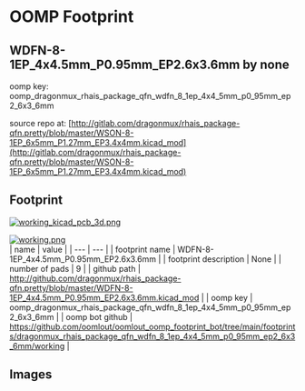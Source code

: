 # OOMP Footprint  
## WDFN-8-1EP_4x4.5mm_P0.95mm_EP2.6x3.6mm  by none  
  
oomp key: oomp_dragonmux_rhais_package_qfn_wdfn_8_1ep_4x4_5mm_p0_95mm_ep2_6x3_6mm  
  
source repo at: [http://gitlab.com/dragonmux/rhais_package-qfn.pretty/blob/master/WSON-8-1EP_6x5mm_P1.27mm_EP3.4x4mm.kicad_mod](http://gitlab.com/dragonmux/rhais_package-qfn.pretty/blob/master/WSON-8-1EP_6x5mm_P1.27mm_EP3.4x4mm.kicad_mod)  
## Footprint  
  
[![working_kicad_pcb_3d.png](working_kicad_pcb_3d_600.png)](working_kicad_pcb_3d.png)  
  
[![working.png](working_600.png)](working.png)  
| name | value | 
| --- | --- | 
| footprint name | WDFN-8-1EP_4x4.5mm_P0.95mm_EP2.6x3.6mm | 
| footprint description | None | 
| number of pads | 9 | 
| github path | http://github.com/dragonmux/rhais_package-qfn.pretty/blob/master/WDFN-8-1EP_4x4.5mm_P0.95mm_EP2.6x3.6mm.kicad_mod | 
| oomp key | oomp_dragonmux_rhais_package_qfn_wdfn_8_1ep_4x4_5mm_p0_95mm_ep2_6x3_6mm | 
| oomp bot github | https://github.com/oomlout/oomlout_oomp_footprint_bot/tree/main/footprints/dragonmux_rhais_package_qfn_wdfn_8_1ep_4x4_5mm_p0_95mm_ep2_6x3_6mm/working | 
## Images  
